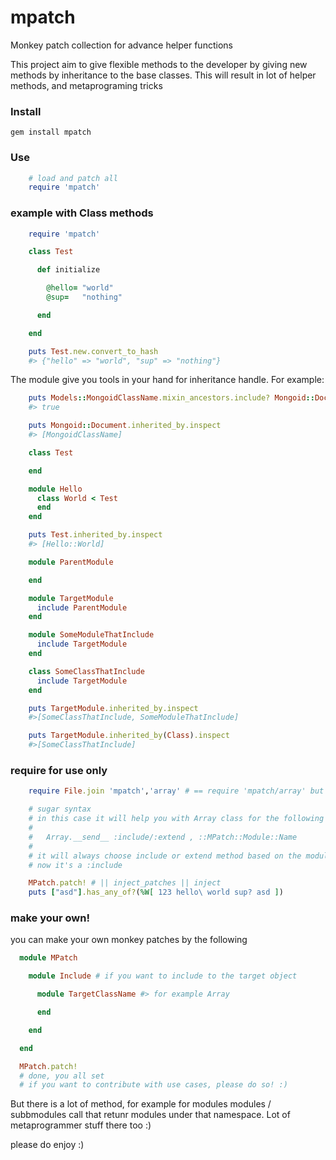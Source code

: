 mpatch
======

Monkey patch collection for advance helper functions

This project aim to give flexible methods to the developer by giving new methods by inheritance to the base classes.
This will result in lot of helper methods, and metaprograming tricks


### Install

    gem install mpatch

### Use

```ruby
    # load and patch all
    require 'mpatch'
```


### example with Class methods

```ruby
    require 'mpatch'

    class Test

      def initialize

        @hello= "world"
        @sup=   "nothing"

      end

    end

    puts Test.new.convert_to_hash
    #> {"hello" => "world", "sup" => "nothing"}
```

The module give you tools in your hand for inheritance handle.
For example:

```ruby
    puts Models::MongoidClassName.mixin_ancestors.include? Mongoid::Document
    #> true

    puts Mongoid::Document.inherited_by.inspect
    #> [MongoidClassName]

    class Test

    end

    module Hello
      class World < Test
      end
    end

    puts Test.inherited_by.inspect
    #> [Hello::World]

    module ParentModule

    end

    module TargetModule
      include ParentModule
    end

    module SomeModuleThatInclude
      include TargetModule
    end

    class SomeClassThatInclude
      include TargetModule
    end

    puts TargetModule.inherited_by.inspect
    #>[SomeClassThatInclude, SomeModuleThatInclude]

    puts TargetModule.inherited_by(Class).inspect
    #>[SomeClassThatInclude]
```

### require for use only

```ruby
    require File.join 'mpatch','array' # == require 'mpatch/array' but works on windows alike

    # sugar syntax
    # in this case it will help you with Array class for the following
    #
    #   Array.__send__ :include/:extend , ::MPatch::Module::Name
    #
    # it will always choose include or extend method based on the module use porpuse
    # now it's a :include

    MPatch.patch! # || inject_patches || inject
    puts ["asd"].has_any_of?(%W[ 123 hello\ world sup? asd ])
```

### make your own!

you can make your own monkey patches by the following

```ruby
  module MPatch

    module Include # if you want to include to the target object

      module TargetClassName #> for example Array

      end

    end

  end

  MPatch.patch!
  # done, you all set
  # if you want to contribute with use cases, please do so! :)
```

But there is a lot of method, for example for modules modules / subbmodules call that retunr modules under that namespace.
Lot of metaprogrammer stuff there too :)

please do enjoy :)
